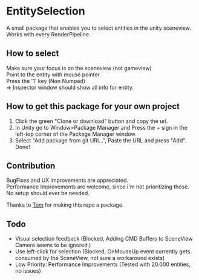 # EntitySelection
A small package that enables you to select entities in the unity sceneview.  
Works with every RenderPipeline.

## How to select
Make sure your focus is on the sceneview (not gameview)  
Point to the entity with mouse pointer  
Press the '1' key (Non Numpad)  
=> Inspector window should show all info for entity.  

## How to get this package for your own project
1. Click the green "Clone or download" button and copy the url.  
2. In Unity go to Window>Package Manager and Press the + sign in the left-top corner of the Package Manager window.  
3. Select "Add package from git URl...", Paste the URL and press "Add".  
Done!  

## Contribution
BugFixes and UX improvements are appreciated.  
Performance Improvements are welcome, since i'm not prioritizing those.  
No setup should ever be needed.  

Thanks to [Tom](https://github.com/Moosichu) for making this repo a package.  

## Todo
* Visual selection feedback (Blocked, Adding CMD Buffers to SceneView Camera seems to be ignored.)
* Use left-click for selection (Blocked, OnMouseUp event currently gets consumed by the SceneView, not sure a workaround exists)  
* Low Priority: Performance Improvements (Tested with 20.000 entities, no issues)
